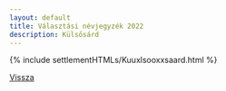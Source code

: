 ```yaml
---
layout: default
title: Választási névjegyzék 2022
description: Külsősárd
---
```


{% include settlementHTMLs/Kuuxlsooxxsaard.html %}

[Vissza](../)
